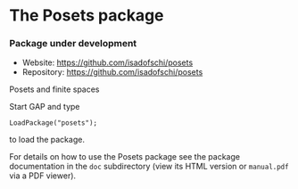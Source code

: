 
# The Posets package

### Package under development

* Website: https://github.com/isadofschi/posets
* Repository: https://github.com/isadofschi/posets

Posets and finite spaces



Start GAP and type

	LoadPackage("posets");

to load the package.

For details on how to use the Posets package see the package
documentation in the `doc` subdirectory (view its HTML version or 
`manual.pdf`  via a PDF viewer).
